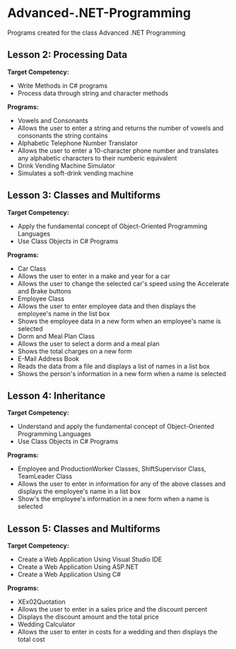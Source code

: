 # Advanced-.NET-Programming
Programs created for the class Advanced .NET Programming

## Lesson 2: Processing Data

**Target Competency:**
* Write Methods in C# programs
* Process data through string and character methods

**Programs:**
* Vowels and Consonants
 * Allows the user to enter a string and returns the number of vowels and consonants the string contains 
* Alphabetic Telephone Number Translator
 * Allows the user to enter a 10-character phone number and translates any alphabetic characters to their numberic equivalent
* Drink Vending Machine Simulator
 * Simulates a soft-drink vending machine

## Lesson 3: Classes and Multiforms

**Target Competency:**
* Apply the fundamental concept of Object-Oriented Programming Languages
* Use Class Objects in C# Programs

**Programs:**
* Car Class
 * Allows the user to enter in a make and year for a car
 * Allows the user to change the selected car's speed using the Accelerate and Brake buttons
* Employee Class
 * Allows the user to enter employee data and then displays the employee's name in the list box
 * Shows the employee data in a new form when an employee's name is selected
* Dorm and Meal Plan Class
 * Allows the user to select a dorm and a meal plan
 * Shows the total charges on a new form
* E-Mail Address Book
 * Reads the data from a file and displays a list of names in a list box
 * Shows the person's information in a new form when a name is selected

## Lesson 4: Inheritance

**Target Competency:**
* Understand and apply the fundamental concept of Object-Oriented Programming Languages
* Use Class Objects in C# Programs

**Programs:**
* Employee and ProductionWorker Classes, ShiftSupervisor Class, TeamLeader Class
 * Allows the user to enter in information for any of the above classes and displays the employee's name in a list box
 * Show's the employee's information in a new form when a name is selected

## Lesson 5: Classes and Multiforms

**Target Competency:**
* Create a Web Application Using Visual Studio IDE
* Create a Web Application Using ASP.NET
* Create a Web Application Using C#

**Programs:**
* XEx02Quotation
 * Allows the user to enter in a sales price and the discount percent
 * Displays the discount amount and the total price
* Wedding Calculator
 * Allows the user to enter in costs for a wedding and then displays the total cost

